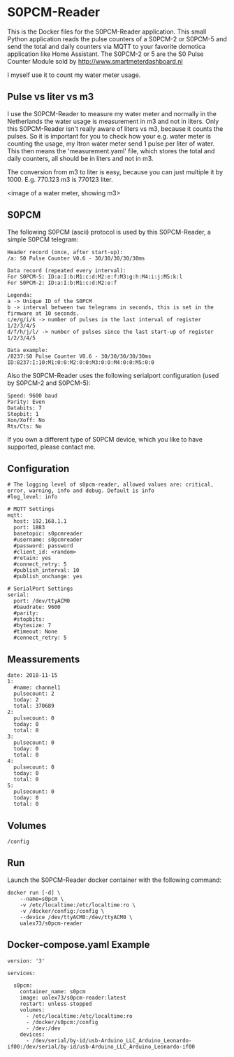 S0PCM-Reader
============

This is the Docker files for the S0PCM-Reader application. This small Python application reads the pulse counters of a S0PCM-2 or S0PCM-5 and send the total and daily counters via MQTT to your favorite domotica application like Home Assistant. The S0PCM-2 or 5 are the S0 Pulse Counter Module sold by http://www.smartmeterdashboard.nl

I myself use it to count my water meter usage.

Pulse vs liter vs m3
--------------------
I use the S0PCM-Reader to measure my water meter and normally in the Netherlands the water usage is measurement in m3 and not in liters. Only this S0PCM-Reader isn't really aware of liters vs m3, because it counts the pulses. So it is important for you to check how your e.g. water meter is counting the usage, my Itron water meter send 1 pulse per liter of water. This then means the 'measurement.yaml' file, which stores the total and daily counters, all should be in liters and not in m3.

The conversion from m3 to liter is easy, because you can just multiple it by 1000. E.g. 770.123 m3 is 770123 liter.

<image of a water meter, showing m3>

S0PCM
-----

The following S0PCM (ascii) protocol is used by this S0PCM-Reader, a simple S0PCM telegram:
```
Header record (once, after start-up):
/a: S0 Pulse Counter V0.6 - 30/30/30/30/30ms

Data record (repeated every interval):
For S0PCM-5: ID:a:I:b:M1:c:d:M2:e:f:M3:g:h:M4:i:j:M5:k:l
For S0PCM-2: ID:a:I:b:M1:c:d:M2:e:f

Legenda:
a -> Unique ID of the S0PCM
b -> interval between two telegrams in seconds, this is set in the firmware at 10 seconds.
c/e/g/i/k -> number of pulses in the last interval of register 1/2/3/4/5
d/f/h/j/l/ -> number of pulses since the last start-up of register 1/2/3/4/5

Data example:
/8237:S0 Pulse Counter V0.6 - 30/30/30/30/30ms
ID:8237:I:10:M1:0:0:M2:0:0:M3:0:0:M4:0:0:M5:0:0
```

Also the S0PCM-Reader uses the following serialport configuration (used by S0PCM-2 and S0PCM-5):
```
Speed: 9600 baud
Parity: Even
Databits: 7
Stopbit: 1
Xon/Xoff: No
Rts/Cts: No
```

If you own a different type of S0PCM device, which you like to have supported, please contact me.

Configuration
-------------

```
# The logging level of s0pcm-reader, allowed values are: critical, error, warning, info and debug. Default is info
#log_level: info

# MQTT Settings
mqtt:
  host: 192.168.1.1
  port: 1883
  basetopic: s0pcmreader
  #username: s0pcmreader
  #password: password
  #client_id: <random>
  #retain: yes
  #connect_retry: 5
  #publish_interval: 10
  #publish_onchange: yes

# SerialPort Settings
serial:
  port: /dev/ttyACM0
  #baudrate: 9600
  #parity:
  #stopbits:
  #bytesize: 7
  #timeout: None
  #connect_retry: 5
```

Meassurements
-------------

```
date: 2018-11-15
1:
  #name: channel1
  pulsecount: 2
  today: 2
  total: 370689
2:
  pulsecount: 0
  today: 0
  total: 0
3:
  pulsecount: 0
  today: 0
  total: 0
4:
  pulsecount: 0
  today: 0
  total: 0
5:
  pulsecount: 0
  today: 0
  total: 0
```

Volumes
-------

`/config`

Run
---

Launch the S0PCM-Reader docker container with the following command:

```
docker run [-d] \
    --name=s0pcm \
    -v /etc/localtime:/etc/localtime:ro \
    -v /docker/config:/config \
    --device /dev/ttyACM0:/dev/ttyACM0 \
    ualex73/s0pcm-reader

```

Docker-compose.yaml Example
---
```
version: '3'

services:

  s0pcm:
    container_name: s0pcm
    image: ualex73/s0pcm-reader:latest
    restart: unless-stopped
    volumes:
      - /etc/localtime:/etc/localtime:ro
      - /docker/s0pcm:/config
      - /dev:/dev
    devices:
      - /dev/serial/by-id/usb-Arduino_LLC_Arduino_Leonardo-if00:/dev/serial/by-id/usb-Arduino_LLC_Arduino_Leonardo-if00

```

